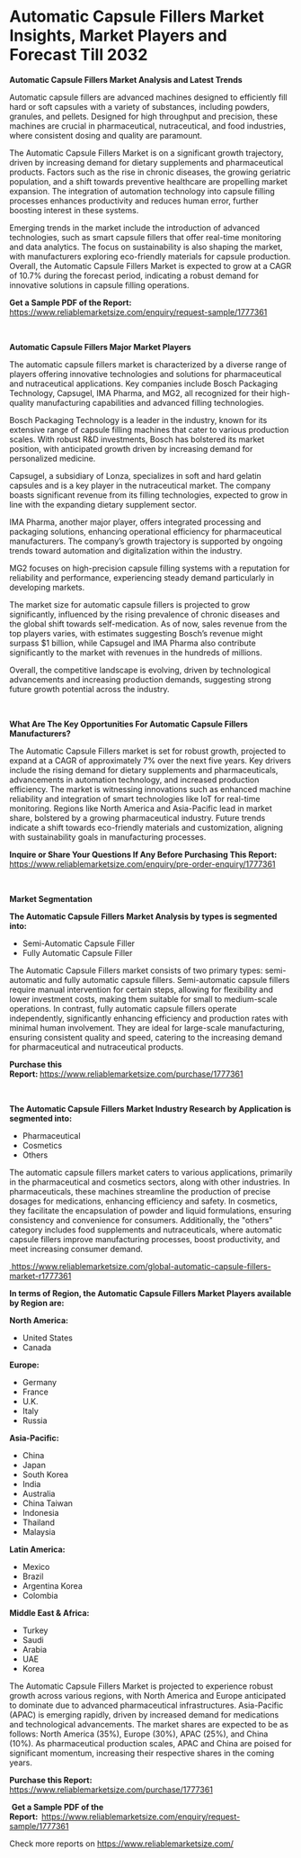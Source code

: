 <p><h1>Automatic Capsule Fillers Market Insights, Market Players and Forecast Till 2032</h1></p><p><strong>Automatic Capsule Fillers Market Analysis and Latest Trends</strong></p>
<p><p>Automatic capsule fillers are advanced machines designed to efficiently fill hard or soft capsules with a variety of substances, including powders, granules, and pellets. Designed for high throughput and precision, these machines are crucial in pharmaceutical, nutraceutical, and food industries, where consistent dosing and quality are paramount.</p><p>The Automatic Capsule Fillers Market is on a significant growth trajectory, driven by increasing demand for dietary supplements and pharmaceutical products. Factors such as the rise in chronic diseases, the growing geriatric population, and a shift towards preventive healthcare are propelling market expansion. The integration of automation technology into capsule filling processes enhances productivity and reduces human error, further boosting interest in these systems.</p><p>Emerging trends in the market include the introduction of advanced technologies, such as smart capsule fillers that offer real-time monitoring and data analytics. The focus on sustainability is also shaping the market, with manufacturers exploring eco-friendly materials for capsule production. Overall, the Automatic Capsule Fillers Market is expected to grow at a CAGR of 10.7% during the forecast period, indicating a robust demand for innovative solutions in capsule filling operations.</p></p>
<p><strong>Get a Sample PDF of the Report:&nbsp;</strong> <a href="https://www.reliablemarketsize.com/enquiry/request-sample/1777361?utm_campaign=2530&utm_medium=2&utm_source=Github&utm_content=ia&utm_term=27022025&utm_id=automatic-capsule-fillers">https://www.reliablemarketsize.com/enquiry/request-sample/1777361</a></p>
<p>&nbsp;</p>
<p><strong>Automatic Capsule Fillers Major Market Players</strong></p>
<p><p>The automatic capsule fillers market is characterized by a diverse range of players offering innovative technologies and solutions for pharmaceutical and nutraceutical applications. Key companies include Bosch Packaging Technology, Capsugel, IMA Pharma, and MG2, all recognized for their high-quality manufacturing capabilities and advanced filling technologies. </p><p>Bosch Packaging Technology is a leader in the industry, known for its extensive range of capsule filling machines that cater to various production scales. With robust R&D investments, Bosch has bolstered its market position, with anticipated growth driven by increasing demand for personalized medicine.</p><p>Capsugel, a subsidiary of Lonza, specializes in soft and hard gelatin capsules and is a key player in the nutraceutical market. The company boasts significant revenue from its filling technologies, expected to grow in line with the expanding dietary supplement sector. </p><p>IMA Pharma, another major player, offers integrated processing and packaging solutions, enhancing operational efficiency for pharmaceutical manufacturers. The company’s growth trajectory is supported by ongoing trends toward automation and digitalization within the industry.</p><p>MG2 focuses on high-precision capsule filling systems with a reputation for reliability and performance, experiencing steady demand particularly in developing markets. </p><p>The market size for automatic capsule fillers is projected to grow significantly, influenced by the rising prevalence of chronic diseases and the global shift towards self-medication. As of now, sales revenue from the top players varies, with estimates suggesting Bosch’s revenue might surpass $1 billion, while Capsugel and IMA Pharma also contribute significantly to the market with revenues in the hundreds of millions.</p><p>Overall, the competitive landscape is evolving, driven by technological advancements and increasing production demands, suggesting strong future growth potential across the industry.</p></p>
<p>&nbsp;</p>
<p><strong>What Are The Key Opportunities For Automatic Capsule Fillers Manufacturers?</strong></p>
<p><p>The Automatic Capsule Fillers market is set for robust growth, projected to expand at a CAGR of approximately 7% over the next five years. Key drivers include the rising demand for dietary supplements and pharmaceuticals, advancements in automation technology, and increased production efficiency. The market is witnessing innovations such as enhanced machine reliability and integration of smart technologies like IoT for real-time monitoring. Regions like North America and Asia-Pacific lead in market share, bolstered by a growing pharmaceutical industry. Future trends indicate a shift towards eco-friendly materials and customization, aligning with sustainability goals in manufacturing processes.</p></p>
<p><strong>Inquire or Share Your Questions If Any Before Purchasing This Report:</strong> <a href="https://www.reliablemarketsize.com/enquiry/pre-order-enquiry/1777361?utm_campaign=2530&utm_medium=2&utm_source=Github&utm_content=ia&utm_term=27022025&utm_id=automatic-capsule-fillers">https://www.reliablemarketsize.com/enquiry/pre-order-enquiry/1777361</a></p>
<p>&nbsp;</p>
<p><strong>Market Segmentation</strong></p>
<p><strong>The Automatic Capsule Fillers Market Analysis by types is segmented into:</strong></p>
<p><ul><li>Semi-Automatic Capsule Filler</li><li>Fully Automatic Capsule Filler</li></ul></p>
<p><p>The Automatic Capsule Fillers market consists of two primary types: semi-automatic and fully automatic capsule fillers. Semi-automatic capsule fillers require manual intervention for certain steps, allowing for flexibility and lower investment costs, making them suitable for small to medium-scale operations. In contrast, fully automatic capsule fillers operate independently, significantly enhancing efficiency and production rates with minimal human involvement. They are ideal for large-scale manufacturing, ensuring consistent quality and speed, catering to the increasing demand for pharmaceutical and nutraceutical products.</p></p>
<p><strong>Purchase this Report:&nbsp;</strong><a href="https://www.reliablemarketsize.com/purchase/1777361?utm_campaign=2530&utm_medium=2&utm_source=Github&utm_content=ia&utm_term=27022025&utm_id=automatic-capsule-fillers">https://www.reliablemarketsize.com/purchase/1777361</a></p>
<p>&nbsp;</p>
<p><strong>The Automatic Capsule Fillers Market Industry Research by Application is segmented into:</strong></p>
<p><ul><li>Pharmaceutical</li><li>Cosmetics</li><li>Others</li></ul></p>
<p><p>The automatic capsule fillers market caters to various applications, primarily in the pharmaceutical and cosmetics sectors, along with other industries. In pharmaceuticals, these machines streamline the production of precise dosages for medications, enhancing efficiency and safety. In cosmetics, they facilitate the encapsulation of powder and liquid formulations, ensuring consistency and convenience for consumers. Additionally, the "others" category includes food supplements and nutraceuticals, where automatic capsule fillers improve manufacturing processes, boost productivity, and meet increasing consumer demand.</p></p>
<p><a href="https://www.reliablemarketsize.com/global-automatic-capsule-fillers-market-r1777361?utm_campaign=2530&utm_medium=2&utm_source=Github&utm_content=ia&utm_term=27022025&utm_id=automatic-capsule-fillers">&nbsp;https://www.reliablemarketsize.com/global-automatic-capsule-fillers-market-r1777361</a></p>
<p><strong>In terms of Region, the Automatic Capsule Fillers Market Players available by Region are:</strong></p>
<p>
    <p> <strong> North America: </strong>
        <ul>
            <li>United States</li>
            <li>Canada</li>
        </ul>
        </p> 
    <p> <strong> Europe: </strong>
        <ul>
            <li>Germany</li>
            <li>France</li>
            <li>U.K.</li>
            <li>Italy</li>
            <li>Russia</li>
        </ul>
        </p> 
    <p> <strong> Asia-Pacific: </strong>
        <ul>
            <li>China</li>
            <li>Japan</li>
            <li>South Korea</li>
            <li>India</li>
            <li>Australia</li>
            <li>China Taiwan</li>
            <li>Indonesia</li>
            <li>Thailand</li>
            <li>Malaysia</li>
        </ul>
        </p> 
    <p> <strong> Latin America: </strong>
        <ul>
            <li>Mexico</li>
            <li>Brazil</li>
            <li>Argentina Korea</li>
            <li>Colombia</li>
        </ul>
        </p> 
    <p> <strong> Middle East & Africa: </strong>
        <ul>
            <li>Turkey</li>
            <li>Saudi</li>
            <li>Arabia</li>
            <li>UAE</li>
            <li>Korea</li>
        </ul>
    </p>
    </p>
<p><p>The Automatic Capsule Fillers Market is projected to experience robust growth across various regions, with North America and Europe anticipated to dominate due to advanced pharmaceutical infrastructures. Asia-Pacific (APAC) is emerging rapidly, driven by increased demand for medications and technological advancements. The market shares are expected to be as follows: North America (35%), Europe (30%), APAC (25%), and China (10%). As pharmaceutical production scales, APAC and China are poised for significant momentum, increasing their respective shares in the coming years.</p></p>
<p><strong>Purchase this Report: </strong><a href="https://www.reliablemarketsize.com/purchase/1777361?utm_campaign=2530&utm_medium=2&utm_source=Github&utm_content=ia&utm_term=27022025&utm_id=automatic-capsule-fillers">https://www.reliablemarketsize.com/purchase/1777361</a></p>
<p>&nbsp;<strong>Get a Sample PDF of the Report:&nbsp;&nbsp;</strong><a href="https://www.reliablemarketsize.com/enquiry/request-sample/1777361?utm_campaign=2530&utm_medium=2&utm_source=Github&utm_content=ia&utm_term=27022025&utm_id=automatic-capsule-fillers">https://www.reliablemarketsize.com/enquiry/request-sample/1777361</a></p>
<p><strong></strong></p>
<p>Check more reports on <a href="https://www.reliablemarketsize.com/?utm_campaign=2530&utm_medium=2&utm_source=Github&utm_content=ia&utm_term=27022025&utm_id=automatic-capsule-fillers">https://www.reliablemarketsize.com/</a></p>